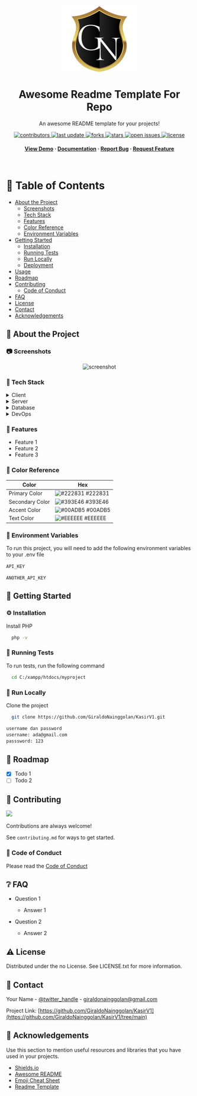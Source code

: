 <!--
Hey, thanks for using the awesome-readme-template template.
If you have any enhancements, then fork this project and create a pull request
or just open an issue with the label "enhancement".

Don't forget to give this project a star for additional support ;)
Maybe you can mention me or this repo in the acknowledgements too
-->
<div align="center">

  <img src="assets/ln.png" alt="logo" width="200" height="auto" />
  <h1>Awesome Readme Template For Repo</h1>
  
  <p>
    An awesome README template for your projects! 
  </p>
  
  
<!-- Badges -->
<p>
  <a href="https://github.com/GiraldoNainggolan/KasirV1/graphs/contributors">
    <img src="https://img.shields.io/github/contributors/GiraldoNainggolan/KasirV1" alt="contributors" />
  </a>
  <a href="">
    <img src="https://img.shields.io/github/last-commit/GiraldoNainggolan/KasirV1" alt="last update" />
  </a>
  <a href="https://github.com/GiraldoNainggolan/KasirV1/network/members">
    <img src="https://img.shields.io/github/forks/GiraldoNainggolan/KasirV1" alt="forks" />
  </a>
  <a href="https://github.com/GiraldoNainggolan/KasirV1/stargazers">
    <img src="https://img.shields.io/github/stars/GiraldoNainggolan/KasirV1" alt="stars" />
  </a>
  <a href="https://github.com/GiraldoNainggolan/KasirV1/issues/">
    <img src="https://img.shields.io/github/issues/GiraldoNainggolan/KasirV1" alt="open issues" />
  </a>
  <a href="https://github.com/GiraldoNainggolan/KasirV1/blob/master/LICENSE">
    <img src="https://img.shields.io/github/license/GiraldoNainggolan/KasirV1.svg" alt="license" />
  </a>
</p>
   
<h4>
    <a href="https://github.com/GiraldoNainggolan/KasirV1">View Demo</a>
  <span> · </span>
    <a href="https://github.com/GiraldoNainggolan/KasirV1">Documentation</a>
  <span> · </span>
    <a href="https://github.com/GiraldoNainggolan/KasirV1/issues/">Report Bug</a>
  <span> · </span>
    <a href="https://github.com/GiraldoNainggolan/KasirV1/issues/">Request Feature</a>
  </h4>
</div>

<br />

<!-- Table of Contents -->

# :notebook_with_decorative_cover: Table of Contents

- [About the Project](#star2-about-the-project)
  - [Screenshots](#camera-screenshots)
  - [Tech Stack](#space_invader-tech-stack)
  - [Features](#dart-features)
  - [Color Reference](#art-color-reference)
  - [Environment Variables](#key-environment-variables)
- [Getting Started](#toolbox-getting-started)
  - [Installation](#gear-installation)
  - [Running Tests](#test_tube-running-tests)
  - [Run Locally](#running-run-locally)
  - [Deployment](#triangular_flag_on_post-deployment)
- [Usage](#eyes-usage)
- [Roadmap](#compass-roadmap)
- [Contributing](#wave-contributing)
  - [Code of Conduct](#scroll-code-of-conduct)
- [FAQ](#grey_question-faq)
- [License](#warning-license)
- [Contact](#handshake-contact)
- [Acknowledgements](#gem-acknowledgements)

<!-- About the Project -->

## :star2: About the Project

<!-- Screenshots -->

### :camera: Screenshots

<div align="center"> 
  <img src="https://static.vecteezy.com/system/resources/thumbnails/028/578/463/small_2x/browser-window-white-website-mockup-internet-blank-page-isolated-desktop-browser-screen-network-website-template-simple-design-light-ui-of-computer-web-toolbar-eps-10-vector.jpg" alt="screenshot" />
</div>

<!-- TechStack -->

### :space_invader: Tech Stack

<details>
  <summary>Client</summary>
  <ul>
    <li><a href="https://www.w3schools.com/html/">HTML</a></li>
    <li><a href="https://web.dev/css?hl=id">CSS</a></li>
    <li><a href="https://reactjs.org/">Javascript</a></li>
    <li><a href="https://tailwindcss.com/">TailwindCSS</a></li>
    <li><a href="https://www.php.net/">PHP</a></li>
  </ul>
</details>

<details>
  <summary>Server</summary>
  <ul>
    <li><a href="http://localhost/phpmyadmin/index.php">Localhost</a></li>
  </ul>
</details>

<details>
<summary>Database</summary>
  <ul>
    <li><a href="https://www.mysql.com/">MySQL</a></li>
  </ul>
</details>

<details>
<summary>DevOps</summary>
  <ul>
    <li><a href="https://www.php.net/">PHP</a></li>
    <li><a href="https://www.apachefriends.org/download.html">XAMPP</a></li>
  </ul>
</details>

<!-- Features -->

### :dart: Features

- Feature 1
- Feature 2
- Feature 3

<!-- Color Reference -->

### :art: Color Reference

| Color           | Hex                                                              |
| --------------- | ---------------------------------------------------------------- |
| Primary Color   | ![#222831](https://via.placeholder.com/10/222831?text=+) #222831 |
| Secondary Color | ![#393E46](https://via.placeholder.com/10/393E46?text=+) #393E46 |
| Accent Color    | ![#00ADB5](https://via.placeholder.com/10/00ADB5?text=+) #00ADB5 |
| Text Color      | ![#EEEEEE](https://via.placeholder.com/10/EEEEEE?text=+) #EEEEEE |

<!-- Env Variables -->

### :key: Environment Variables

To run this project, you will need to add the following environment variables to your .env file

`API_KEY`

`ANOTHER_API_KEY`

<!-- Getting Started -->

## :toolbox: Getting Started

<!-- Installation -->

### :gear: Installation

Install PHP

```bash
  php -v
```

<!-- Running Tests -->

### :test_tube: Running Tests

To run tests, run the following command

```bash
  cd C:/xampp/htdocs/myproject
```

<!-- Run Locally -->

### :running: Run Locally

Clone the project

```bash
  git clone https://github.com/GiraldoNainggolan/KasirV1.git
```

```bash
username dan password
username: ada@gmail.com 
passsword: 123
```

<!-- Roadmap -->

## :compass: Roadmap

- [x] Todo 1
- [ ] Todo 2

<!-- Contributing -->

## :wave: Contributing

<a href="https://github.com/GiraldoNainggolan/KasirV1/graphs/contributors">
  <img src="https://contrib.rocks/image?repo=Louis3797/awesome-readme-template" />
</a>

Contributions are always welcome!

See `contributing.md` for ways to get started.

<!-- Code of Conduct -->

### :scroll: Code of Conduct

Please read the [Code of Conduct](https://github.com/GiraldoNainggolan/KasirV1/blob/main/readme.md)

<!-- FAQ -->

## :grey_question: FAQ

- Question 1

  - Answer 1

- Question 2

  - Answer 2

<!-- License -->

## :warning: License

Distributed under the no License. See LICENSE.txt for more information.

<!-- Contact -->

## :handshake: Contact

Your Name - [@twitter_handle](https://x.com/GolanUwaDo) - giraldonainggolan@gmail.com

Project Link: [https://github.com/GiraldoNainggolan/KasirV1](https://github.com/GiraldoNainggolan/KasirV1/tree/main)

<!-- Acknowledgments -->

## :gem: Acknowledgements

Use this section to mention useful resources and libraries that you have used in your projects.

- [Shields.io](https://shields.io/)
- [Awesome README](https://github.com/matiassingers/awesome-readme)
- [Emoji Cheat Sheet](https://github.com/ikatyang/emoji-cheat-sheet/blob/master/README.md#travel--places)
- [Readme Template](https://github.com/othneildrew/Best-README-Template)
